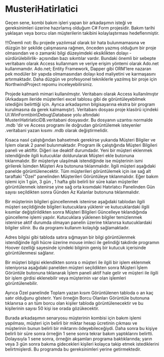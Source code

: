 # MusteriHatirlatici

Geçen sene, kombi bakım işleri yapan bir arkadaşımın isteği ve gereksinimleri üzerine hazırlamış olduğum C# Form projesidir. Bakım tarihi yaklaşan veya borcu olan müşterilerin takibini kolaylaştırması hedeflenmiştir.

!!!Önemli not: Bu projede yazılımsal olarak bir hata bulunmamasına ve düzgün bir şekilde çalışmasına rağmen, önceden yazmış olduğum bir proje olmasından ve o zamanki bilgi düzeyimdeki eksiklikten dolayı -sürdürülebilirlik- açısından bazı sıkıntılar vardır. Bundaki önemli bir sebepte veritabanı olarak Access kullanmam ve veriye erişim yöntemi olarak Ado.net kullanmamdır. Ado.net; Entity Framework, Dapper gibi ORM'lere nazaran pek modüler bir yapıda olmamasından dolayı kod maliyetini ve karmaşasını artırmaktadır. Daha düzgün ve profesyonel tekniklerle yazılmış bir proje için NorthwindProject repomu inceleyebilirsiniz.

Projede katmanlı mimari kullanılmıştır. Veritabanı olarak Access kullanılmıştır (Arkadaşım ileride müşterileri excel tablosu gibi de görüntüleyebilmek istediğini belirttiği için. Ayrıca arkadaşımın bilgisayarına ekstra bir program kurulmasına da gerek kalmamıştır). Veritabanı dosyası proje klasörü içindeki UI.WinForm\bin\Debug\Database yolu altındaki MusteriHatirlaticiDB.veritabani dosyasıdır. Bu dosyanın uzantısı normalde .mdb 'dir ve Access programı ile doğrudan görüntülemek isteyenler .veritabani yazan kısımı .mdb olarak değiştirmelidir.

Kısaca nasıl çalıştığından bahsetmek gerekirse yukarıda Müşteri Bilgiler ve İşlem olarak 2 panel bulunmaktadır. Program ilk çalıştığında Müşteri Bilgileri paneli ve aktiftir. Diğeri ise deaktif durumdadır. Yeni bir müşteri eklenmek istendiğinde ilgili kutucuklar doldurularak Müşteri ekle butonuna tıklanmalıdır. Bir müşteriye ulaşılmak istendiğinde ise müşterinin ismi girilerek İsimden Müşteri Ara butonuna tıklanmalıdır. İlgili müşteri aşağıdaki panelde görüntülenecektir. Tüm müşterileri görüntülemek için ise sağ alt taraftaki "Özel" panelinden Müşterileri Görüntüleye tıklanmalıdır. Eğer bakım işlemi için 1 gün, 3 gün , 1 hafta gibi belirli bir süre kalan müşteriler görüntülenmek istenirse yine sağ orta kısımdaki Hatırlatıcı Panelinden Gün sayısı seçildikten sonra Günden Az Kalanlar butonuna tıklanmalıdır.

Bir müşterinin bilgileri güncellenmek istenirse aşağıdaki tablodan ilgili müşteri seçildiğinde bilgileri kutucuklara yüklenir ve kutucuklardaki ilgili kısımlar değiştirildikten sonra Müşteri Bilgileri Güncelleye tıklandığında güncelleme işlemi yapılır. Kutucuklara yüklenen bilgiler temizlenmek istenirse aktif durumda olmayan panelin üzerine tıklanırsa kutucuklardaki bilgiler silinir. Bu da programı kullanım kolaylığı sağlamaktadır.

Adres bilgisi gibi tabloda satıra sığmayan bir bilgi görüntülenmek istendiğinde ilgili hücre üzerine mouse imleci ile gelindiği takdirde programın Hoover özelliği sayesinde içindeki bilginin geniş bir kutucuk içerisinde görüntülenmesi sağlanır.

Bir müşteri bilgisi eklendikten sonra o müşteri ile ilgili bir işlem eklenmek isteniyorsa aşağıdaki panelden müşteri seçildikten sonra Müşteri İşlem Görüntüle butonuna tıklanarak İşlem paneli aktif hale gelir ve müşteri ile ilgili bir işlem girdisi eklenebilir veya müşterinin var olan işlemleri görüntülenebilir.

Ayrıca Özel panelinde Toplam yazan kısım Görüntülenen tabloda o an kaç satır olduğunu gösterir. Yani örneğin Borcu Olanları Görüntüle butonuna tıklanırsa o an tüm borcu olan kişiler tabloda görüntülenecektir ve bu kişilerinin sayısı 50 kişi ise orada gözükecektir.

Burada arkadaşımın senaryosu müşterinin kombisi için bakım işlemi yapılması, müşteri için belirli bir miktar hesap ücretinin çıkması ve müşterinin bunun belirli bir miktarını ödeyebileceğiydi. Daha sonra bu kişiye belirli bir süre sonra örneğin 1 sene sonra tekrar bakım yaptıklarını belirtti. Dolayısıyla 1 sene sonra, örneğin akşamları programa baktıklarında; yarın veya 3 gün sonra bakıma gidecekleri kişileri kolayca takip etmek istediklerini belirtmişlerdi. Bu programda bu gereksinimleri yerine getirmektedir.

